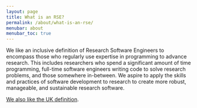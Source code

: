 ```yaml
---
layout: page
title: What is an RSE?
permalink: /about/what-is-an-rse/
menubar: about
menubar_toc: true
---
```


We like an inclusive definition of Research Software Engineers to encompass those who regularly use expertise in programming to advance research. This includes researchers who spend a significant amount of time programming, full-time software engineers writing code to solve research problems, and those somewhere in-between.  We aspire to apply the skills and practices of software development to research to create more robust, manageable, and sustainable research software.

[We also like the UK definition](https://society-rse.org/about/).
